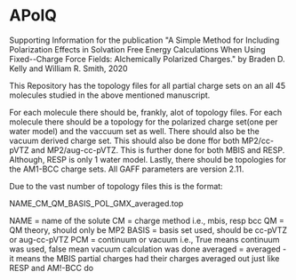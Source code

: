 # APolQ
Supporting Information for the publication "A Simple Method for Including Polarization Effects in Solvation Free Energy Calculations When Using  Fixed--Charge Force Fields: Alchemically Polarized Charges." by Braden D. Kelly and William R. Smith, 2020

This Repository has the topology files for all partial charge sets on an all 45 molecules studied in the above mentioned manuscript.

For each molecule there should be, frankly, alot of topology files. For each molecule there should be a topology for the polarized charge set(one per water model) and the vaccuum set as well. There should also be the vacuum derived charge set. This should also be done ffor both MP2/cc-pVTZ and MP2/aug-cc-pVTZ. This is further done for both MBIS and RESP. Although, RESP is only 1 water model. Lastly, there should be topologies for the AM1-BCC charge sets. All GAFF parameters are version 2.11.

Due to the vast number of topology files this is the format:

NAME_CM_QM_BASIS_POL_GMX_averaged.top

NAME = name of the solute
CM = charge method i.e., mbis, resp bcc
QM = QM theory, should only be MP2
BASIS = basis set used, should be cc-pVTZ or aug-cc-pVTZ
PCM = continuum or vacuum i.e., True means continuum was used, false mean vacuum calculation was done
averaged = averaged - it means the MBIS partial charges had their charges averaged out just like RESP and AM!-BCC do
